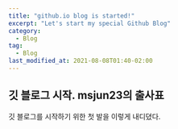 ```yaml
---
title: "github.io blog is started!"
excerpt: "Let's start my special Github Blog"
category:
  - Blog
tag:
  - Blog
last_modified_at: 2021-08-08T01:40-02:00
---
```


## 깃 블로그 시작. msjun23의 출사표

깃 블로그를 시작하기 위한 첫 발을 이렇게 내디뎠다.